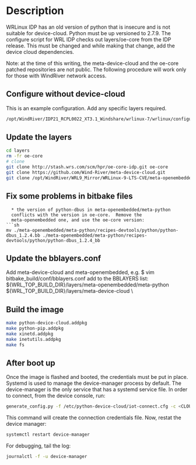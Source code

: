 Description
===========
WRLinux IDP has an old version of python that is insecure and is not
suitable for device-cloud.  Python must be up versioned to 2.7.9.  The
configure script for WRL IDP checks out layers/oe-core from the IDP
release.  This must be changed and while making that change, add the
device cloud dependencies.

Note: at the time of this writing, the meta-device-cloud and the
oe-core patched repositories are not public.  The following procedure
will work only for those with WindRiver network access.


Configure without device-cloud
------------------------------
This is an example configuration.  Add any specific layers required.

```sh
/opt/WindRiver/IDP21_RCPL0022_XT3.1_Windshare/wrlinux-7/wrlinux/configure --enable-rootfs=idp --enable-addons=wr-idp --enable-kernel=idp  --without-layer=wr-srm,wr-mcafee --enable-board=intel-baytrail-64 --with-rcpl-version=0022
```

Update the layers
-----------------

```sh
cd layers
rm -fr oe-core
# clone
git clone http://stash.wrs.com/scm/hpr/oe-core-idp.git oe-core
git clone https://github.com/Wind-River/meta-device-cloud.git
git clone /opt/WindRiver/WRL9_Mirror/WRLinux-9-LTS-CVE/meta-openembedded

```

Fix some problems in bitbake files
----------------------------------
```
  * the version of python-dbus in meta-openembedded/meta-python
  conflicts with the version in oe-core.  Remove the
  meta-openembedded one, and use the oe-core version:
```sh
mv ./meta-openembedded/meta-python/recipes-devtools/python/python-dbus_1.2.4.bb ./meta-openembedded/meta-python/recipes-devtools/python/python-dbus_1.2.4_bb
```

Update the bblayers.conf
------------------------
Add meta-device-cloud and meta-openembedded, e.g.
	$ vim bitbake_build/conf/bblayers.conf
add to the BBLAYERS list:
	${WRL_TOP_BUILD_DIR}/layers/meta-openembedded/meta-python \
	${WRL_TOP_BUILD_DIR}/layers/meta-device-cloud \

Build the image
---------------
```sh
make python-device-cloud.addpkg
make python-pip.addpkg
make xinetd.addpkg
make inetutils.addpkg
make fs
```

After boot up
-------------
Once the image is flashed and booted, the credentials must be put in
place.  Systemd is used to manage the device-manager process by
default.  The device-manager is the only service that has a systemd
service file.  In order to connect, from the device console, run:
```sh
generate_config.py -f /etc/python-device-cloud/iot-connect.cfg -c <CLOUD URL> -p 8883 -t <APP TOKEN>
```
This command will create the connection credentials file.  Now, restat
the device manager:
```sh
systemctl restart device-manager
```

For debugging, tail the log:
```sh
journalctl -f -u device-manager
```
